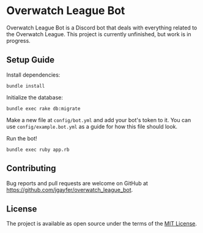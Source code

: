 # Overwatch League Bot

Overwatch League Bot is a Discord bot that deals with everything related to the Overwatch League. This project is currently unfinished, but work is in progress.

## Setup Guide

Install dependencies:
```
bundle install
```

Initialize the database:
```
bundle exec rake db:migrate
```

Make a new file at `config/bot.yml` and add your bot's token to it. You can use `config/example.bot.yml` as a guide for how this file should look.

Run the bot!
```
bundle exec ruby app.rb
```

## Contributing

Bug reports and pull requests are welcome on GitHub at https://github.com/jgayfer/overwatch_league_bot.

## License

The project is available as open source under the terms of the [MIT License](http://opensource.org/licenses/MIT).